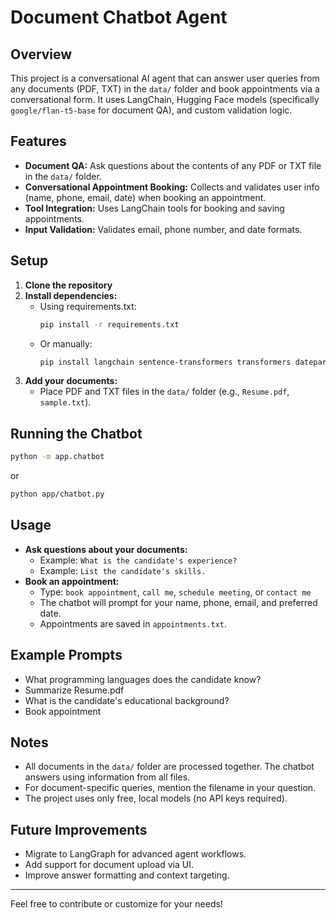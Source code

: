 # Document Chatbot Agent

## Overview
This project is a conversational AI agent that can answer user queries from any documents (PDF, TXT) in the `data/` folder and book appointments via a conversational form. It uses LangChain, Hugging Face models (specifically `google/flan-t5-base` for document QA), and custom validation logic.

## Features
- **Document QA:** Ask questions about the contents of any PDF or TXT file in the `data/` folder.
- **Conversational Appointment Booking:** Collects and validates user info (name, phone, email, date) when booking an appointment.
- **Tool Integration:** Uses LangChain tools for booking and saving appointments.
- **Input Validation:** Validates email, phone number, and date formats.

## Setup
1. **Clone the repository**
2. **Install dependencies:**
   - Using requirements.txt:
     ```bash
     pip install -r requirements.txt
     ```
   - Or manually:
     ```bash
     pip install langchain sentence-transformers transformers dateparser
     ```
3. **Add your documents:**
   - Place PDF and TXT files in the `data/` folder (e.g., `Resume.pdf`, `sample.txt`).

## Running the Chatbot
```bash
python -m app.chatbot
```
or
```bash
python app/chatbot.py
```

## Usage
- **Ask questions about your documents:**
  - Example: `What is the candidate's experience?`
  - Example: `List the candidate's skills.`
- **Book an appointment:**
  - Type: `book appointment`, `call me`, `schedule meeting`, or `contact me`
  - The chatbot will prompt for your name, phone, email, and preferred date.
  - Appointments are saved in `appointments.txt`.

## Example Prompts
- What programming languages does the candidate know?
- Summarize Resume.pdf
- What is the candidate's educational background?
- Book appointment

## Notes
- All documents in the `data/` folder are processed together. The chatbot answers using information from all files.
- For document-specific queries, mention the filename in your question.
- The project uses only free, local models (no API keys required).

## Future Improvements
- Migrate to LangGraph for advanced agent workflows.
- Add support for document upload via UI.
- Improve answer formatting and context targeting.

---
Feel free to contribute or customize for your needs!
